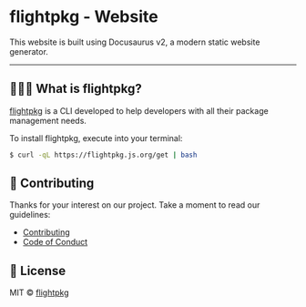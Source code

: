 # flightpkg - Website 

This website is built using Docusaurus v2, a modern static website generator.


<hr/>

## ‍👨🏽‍💻 What is flightpkg?

[flightpkg](https://www.flightpkg.js.org/) is a CLI developed to help developers with all their package management needs.

To install flightpkg, execute into your terminal:

```bash
$ curl -qL https://flightpkg.js.org/get | bash
```

## 📃 Contributing

Thanks for your interest on our project. Take a moment to read our guidelines:

- [Contributing](https://flightpkg.js.org/docs/community/contributing)
- [Code of Conduct](https://flightpkg.js.org/docs/community/code-of-conduct)



## 📃 License

MIT © [flightpkg](https://flightpkg.js.org/)

